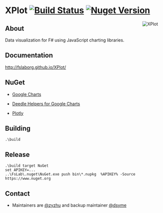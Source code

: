 XPlot
[![Build Status](https://api.travis-ci.org/fslaborg/XPlot.svg?branch=master)](https://travis-ci.org/fslaborg/XPlot)
[![Nuget Version](https://buildstats.info/nuget/XPlot.Plotly)](https://www.nuget.org/packages/XPlot.Plotly/)
=====
<img align="right" src="https://github.com/fslaborg/XPlot/raw/master/docs/img/logo.png" alt="XPlot" />

About
-----

Data visualization for F# using JavaScript charting libraries.

Documentation
-------------

http://fslaborg.github.io/XPlot/

NuGet
-----

* [Google Charts](http://www.nuget.org/packages/XPlot.GoogleCharts/)

* [Deedle Helpers for Google Charts](http://www.nuget.org/packages/XPlot.GoogleCharts.Deedle/)

* [Plotly](http://www.nuget.org/packages/XPlot.Plotly/)

Building
-------------

    .\build

Release
-------------

    .\build target NuGet
    set APIKEY=...
    ..\FsLab\.nuget\NuGet.exe push bin\*.nupkg  %APIKEY% -Source https://www.nuget.org

Contact
-------

* Maintainers are [@zyzhu](http://github.com/zyzhu) and backup maintainer [@dsyme](http://github.com/dsyme) 
